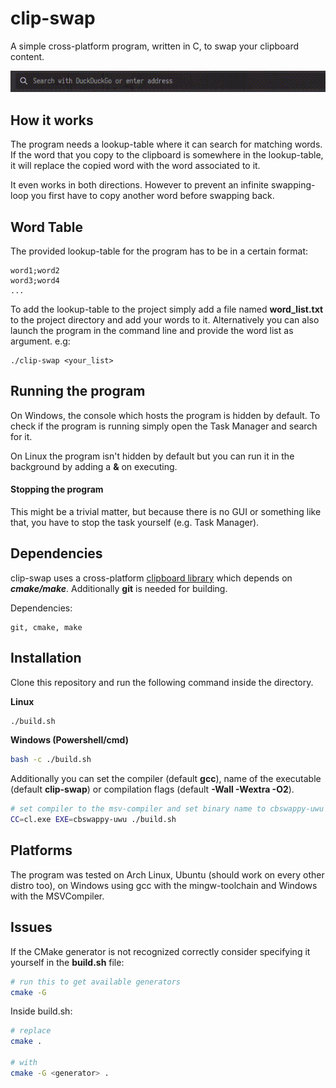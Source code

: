 # clip-swap
A simple cross-platform program, written in C, to swap your clipboard content.

![Alt Text](https://github.com/Moarbue/clip-swap/blob/main/demo.gif)

## How it works
The program needs a lookup-table where it can search for matching words. 
If the word that you copy to the clipboard is somewhere in the lookup-table, it will replace the copied word with the word associated to it.

It even works in both directions. However to prevent an infinite swapping-loop you first have to copy another word before swapping back.

## Word Table
The provided lookup-table for the program has to be in a certain format:
```
word1;word2
word3;word4
...
```
To add the lookup-table to the project simply add a file named __word_list.txt__ to the project directory and add your words to it.
Alternatively you can also launch the program in the command line and provide the word list as argument.
e.g:
```
./clip-swap <your_list>
```

## Running the program
On Windows, the console which hosts the program is hidden by default. To check if the program is running simply open the Task Manager and search for it.

On Linux the program isn't hidden by default but you can run it in the background by adding a __&__ on executing.

#### Stopping the program
This might be a trivial matter, but because there is no GUI or something like that, you have to stop the task yourself (e.g. Task Manager).

## Dependencies
clip-swap uses a cross-platform [clipboard library](https://github.com/jtanx/libclipboard) which depends on ***cmake/make***. Additionally __git__ is needed for building. 

Dependencies:
```
git, cmake, make
```

## Installation
Clone this repository and run the following command inside the directory.

__Linux__
```sh
./build.sh
```
__Windows (Powershell/cmd)__
```sh
bash -c ./build.sh
```

Additionally you can set the compiler (default __gcc__), name of the executable (default __clip-swap__) or compilation flags (default __-Wall -Wextra -O2__).
```sh
# set compiler to the msv-compiler and set binary name to cbswappy-uwu
CC=cl.exe EXE=cbswappy-uwu ./build.sh
```

## Platforms
The program was tested on Arch Linux, Ubuntu (should work on every other distro too), on Windows using gcc with the mingw-toolchain and Windows with the MSVCompiler.

## Issues
If the CMake generator is not recognized correctly consider specifying it yourself in the __build.sh__ file:
```sh
# run this to get available generators
cmake -G
```
Inside build.sh:
```sh
# replace
cmake .

# with
cmake -G <generator> .
```